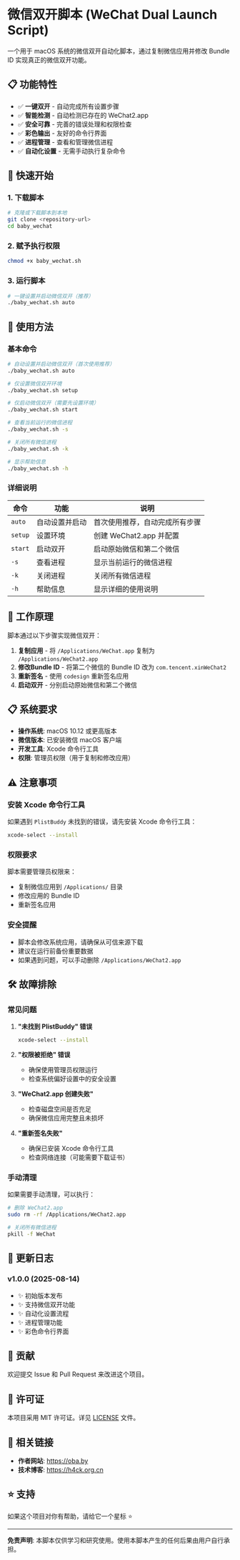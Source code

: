 # 微信双开脚本 (WeChat Dual Launch Script)

一个用于 macOS 系统的微信双开自动化脚本，通过复制微信应用并修改 Bundle ID 实现真正的微信双开功能。

## 📋 功能特性

- ✅ **一键双开** - 自动完成所有设置步骤
- ✅ **智能检测** - 自动检测已存在的 WeChat2.app
- ✅ **安全可靠** - 完善的错误处理和权限检查
- ✅ **彩色输出** - 友好的命令行界面
- ✅ **进程管理** - 查看和管理微信进程
- ✅ **自动化设置** - 无需手动执行复杂命令

## 🚀 快速开始

### 1. 下载脚本

```bash
# 克隆或下载脚本到本地
git clone <repository-url>
cd baby_wechat
```

### 2. 赋予执行权限

```bash
chmod +x baby_wechat.sh
```

### 3. 运行脚本

```bash
# 一键设置并启动微信双开（推荐）
./baby_wechat.sh auto
```

## 📖 使用方法

### 基本命令

```bash
# 自动设置并启动微信双开（首次使用推荐）
./baby_wechat.sh auto

# 仅设置微信双开环境
./baby_wechat.sh setup

# 仅启动微信双开（需要先设置环境）
./baby_wechat.sh start

# 查看当前运行的微信进程
./baby_wechat.sh -s

# 关闭所有微信进程
./baby_wechat.sh -k

# 显示帮助信息
./baby_wechat.sh -h
```

### 详细说明

| 命令 | 功能 | 说明 |
|------|------|------|
| `auto` | 自动设置并启动 | 首次使用推荐，自动完成所有步骤 |
| `setup` | 设置环境 | 创建 WeChat2.app 并配置 |
| `start` | 启动双开 | 启动原始微信和第二个微信 |
| `-s` | 查看进程 | 显示当前运行的微信进程 |
| `-k` | 关闭进程 | 关闭所有微信进程 |
| `-h` | 帮助信息 | 显示详细的使用说明 |

## 🔧 工作原理

脚本通过以下步骤实现微信双开：

1. **复制应用** - 将 `/Applications/WeChat.app` 复制为 `/Applications/WeChat2.app`
2. **修改Bundle ID** - 将第二个微信的 Bundle ID 改为 `com.tencent.xinWeChat2`
3. **重新签名** - 使用 `codesign` 重新签名应用
4. **启动双开** - 分别启动原始微信和第二个微信

## 📋 系统要求

- **操作系统**: macOS 10.12 或更高版本
- **微信版本**: 已安装微信 macOS 客户端
- **开发工具**: Xcode 命令行工具
- **权限**: 管理员权限（用于复制和修改应用）

## ⚠️ 注意事项

### 安装 Xcode 命令行工具

如果遇到 `PlistBuddy` 未找到的错误，请先安装 Xcode 命令行工具：

```bash
xcode-select --install
```

### 权限要求

脚本需要管理员权限来：
- 复制微信应用到 `/Applications/` 目录
- 修改应用的 Bundle ID
- 重新签名应用

### 安全提醒

- 脚本会修改系统应用，请确保从可信来源下载
- 建议在运行前备份重要数据
- 如果遇到问题，可以手动删除 `/Applications/WeChat2.app`

## 🛠️ 故障排除

### 常见问题

1. **"未找到 PlistBuddy" 错误**
   ```bash
   xcode-select --install
   ```

2. **"权限被拒绝" 错误**
   - 确保使用管理员权限运行
   - 检查系统偏好设置中的安全设置

3. **"WeChat2.app 创建失败"**
   - 检查磁盘空间是否充足
   - 确保微信应用完整且未损坏

4. **"重新签名失败"**
   - 确保已安装 Xcode 命令行工具
   - 检查网络连接（可能需要下载证书）

### 手动清理

如果需要手动清理，可以执行：

```bash
# 删除 WeChat2.app
sudo rm -rf /Applications/WeChat2.app

# 关闭所有微信进程
pkill -f WeChat
```

## 📝 更新日志

### v1.0.0 (2025-08-14)
- ✨ 初始版本发布
- ✨ 支持微信双开功能
- ✨ 自动化设置流程
- ✨ 进程管理功能
- ✨ 彩色命令行界面

## 🤝 贡献

欢迎提交 Issue 和 Pull Request 来改进这个项目。

## 📄 许可证

本项目采用 MIT 许可证。详见 [LICENSE](LICENSE) 文件。

## 🔗 相关链接

- **作者网站**: https://oba.by
- **技术博客**: https://h4ck.org.cn

## ⭐ 支持

如果这个项目对你有帮助，请给它一个星标 ⭐

---

**免责声明**: 本脚本仅供学习和研究使用。使用本脚本产生的任何后果由用户自行承担。
